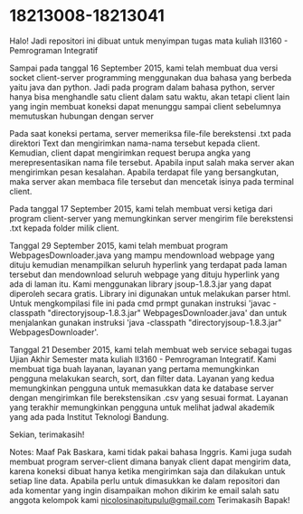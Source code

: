 # 18213008-18213041
Halo!
Jadi repositori ini dibuat untuk menyimpan tugas mata kuliah II3160 - Pemrograman Integratif

Sampai pada tanggal 16 September 2015, kami telah membuat dua versi socket client-server programming menggunakan dua bahasa yang berbeda yaitu java dan python. Jadi pada program dalam bahasa python, server hanya bisa menghandle satu client dalam satu waktu, akan tetapi client lain yang ingin membuat koneksi dapat menunggu sampai client sebelumnya memutuskan hubungan dengan server

Pada saat koneksi pertama, server memeriksa file-file berekstensi .txt pada direktori Text dan mengirimkan nama-nama tersebut kepada client. Kemudian, client dapat mengirimkan request berupa angka yang merepresentasikan nama file tersebut. Apabila input salah maka server akan mengirimkan pesan kesalahan. Apabila terdapat file yang bersangkutan, maka server akan membaca file tersebut dan mencetak isinya pada terminal client.

Pada tanggal 17 September 2015, kami telah membuat versi ketiga dari program client-server yang memungkinkan server mengirim file berekstensi .txt kepada folder milik client.

Tanggal 29 September 2015, kami telah membuat program WebpagesDownloader.java yang mampu mendownload webpage yang dituju kemudian menampilkan seluruh hyperlink yang terdapat pada laman tersebut dan mendownload seluruh webpage yang dituju hyperlink yang ada di laman itu. Kami menggunakan library jsoup-1.8.3.jar yang dapat diperoleh secara gratis. Library ini digunakan untuk melakukan parser html. Untuk mengkompilasi file ini pada cmd prmpt gunakan instruksi 'javac -classpath "directoryjsoup-1.8.3.jar" WebpagesDownloader.java' dan untuk menjalankan gunakan instruksi 'java -classpath "directoryjsoup-1.8.3.jar" WebpagesDownloader'.

Tanggal 21 Desember 2015, kami telah membuat web service sebagai tugas Ujian Akhir Semester mata kuliah II3160 - Pemrograman Integratif. Kami membuat tiga buah layanan, layanan yang pertama memungkinkan pengguna melakukan search, sort, dan filter data. Layanan yang kedua memungkinkan pengguna untuk memasukkan data ke database server dengan mengirimkan file berekstensikan .csv yang sesuai format. Layanan yang terakhir memungkinkan pengguna untuk melihat jadwal akademik yang ada pada Institut Teknologi Bandung.

Sekian, terimakasih!

Notes: Maaf Pak Baskara, kami tidak pakai bahasa Inggris. Kami juga sudah membuat program server-client dimana banyak client dapat mengirim data, karena koneksi dibuat hanya ketika mengirimkan saja dan dilakukan untuk setiap line data. Apabila perlu untuk dimasukkan ke dalam repositori dan ada komentar yang ingin disampaikan mohon dikirim ke email salah satu anggota kelompok kami nicolosinapitupulu@gmail.com Terimakasih Bapak!
